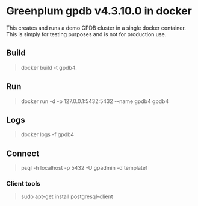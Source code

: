 # Greenplum gpdb v4.3.10.0 in docker

This creates and runs a demo GPDB cluster in a single docker container.
This is simply for testing purposes and is not for production use.

## Build

> docker build -t gpdb4.

## Run

> docker run -d -p 127.0.0.1:5432:5432 --name gpdb4 gpdb4
 
## Logs

> docker logs -f gpdb4

## Connect

> psql -h localhost -p 5432 -U gpadmin -d template1

### Client tools
> sudo apt-get install postgresql-client
